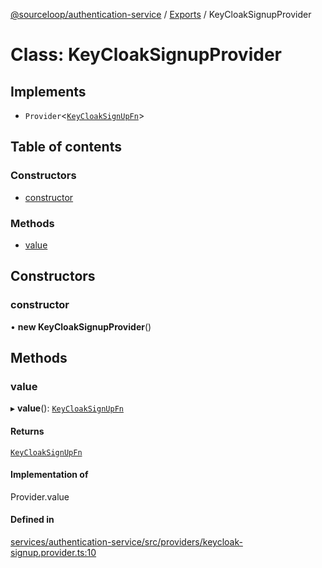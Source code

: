[@sourceloop/authentication-service](../README.md) / [Exports](../modules.md) / KeyCloakSignupProvider

# Class: KeyCloakSignupProvider

## Implements

- `Provider`<[`KeyCloakSignUpFn`](../modules.md#keycloaksignupfn)\>

## Table of contents

### Constructors

- [constructor](KeyCloakSignupProvider.md#constructor)

### Methods

- [value](KeyCloakSignupProvider.md#value)

## Constructors

### constructor

• **new KeyCloakSignupProvider**()

## Methods

### value

▸ **value**(): [`KeyCloakSignUpFn`](../modules.md#keycloaksignupfn)

#### Returns

[`KeyCloakSignUpFn`](../modules.md#keycloaksignupfn)

#### Implementation of

Provider.value

#### Defined in

[services/authentication-service/src/providers/keycloak-signup.provider.ts:10](https://github.com/sourcefuse/loopback4-microservice-catalog/blob/bc2553587/services/authentication-service/src/providers/keycloak-signup.provider.ts#L10)

